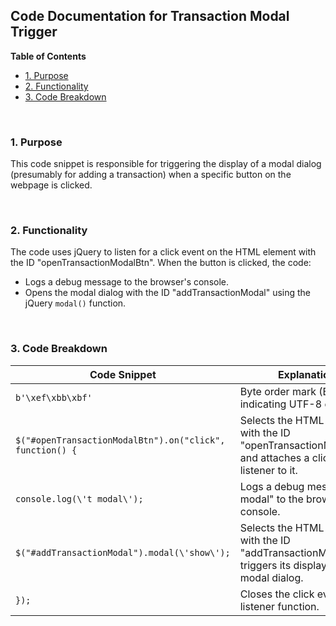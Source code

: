 ##  Code Documentation for Transaction Modal Trigger 

**Table of Contents**

* [1. Purpose](#purpose)
* [2. Functionality](#functionality)
* [3. Code Breakdown](#code-breakdown)

<br>

### 1. Purpose 

This code snippet is responsible for triggering the display of a modal dialog (presumably for adding a transaction) when a specific button on the webpage is clicked. 

<br>

### 2. Functionality

The code uses jQuery to listen for a click event on the HTML element with the ID "openTransactionModalBtn". When the button is clicked, the code:

* Logs a debug message to the browser's console.
* Opens the modal dialog with the ID "addTransactionModal" using the jQuery `modal()` function.

<br>

### 3. Code Breakdown

| Code Snippet | Explanation |
|---|---|
| `b'\xef\xbb\xbf' ` | Byte order mark (BOM) indicating UTF-8 encoding. |
| `$("#openTransactionModalBtn").on("click", function() {` | Selects the HTML element with the ID "openTransactionModalBtn" and attaches a click event listener to it. |
| `console.log(\'t modal\');` | Logs a debug message "t modal" to the browser's console. |
| `$("#addTransactionModal").modal(\'show\');` | Selects the HTML element with the ID "addTransactionModal" and triggers its display as a modal dialog. | 
| `});` | Closes the click event listener function. | 
